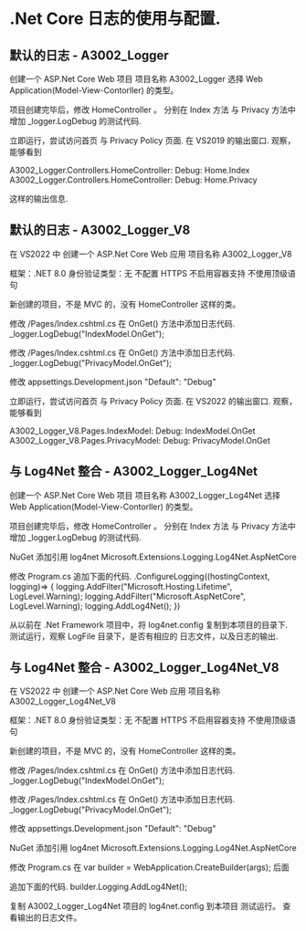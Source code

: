 # .Net Core 日志的使用与配置.


## 默认的日志 - A3002_Logger

创建一个 ASP.Net Core Web 项目
项目名称 A3002_Logger
选择 Web Application(Model-View-Contorller) 的类型。

项目创建完毕后，修改 HomeController 。
分别在 Index 方法 与 Privacy 方法中增加 _logger.LogDebug 的测试代码.

立即运行，尝试访问首页 与 Privacy Policy 页面.
在 VS2019 的输出窗口.
观察，能够看到

A3002_Logger.Controllers.HomeController: Debug: Home.Index
A3002_Logger.Controllers.HomeController: Debug: Home.Privacy

这样的输出信息.




## 默认的日志 - A3002_Logger_V8

在 VS2022 中
创建一个 ASP.Net Core Web 应用
项目名称 A3002_Logger_V8

框架：.NET 8.0
身份验证类型：无
不配置 HTTPS
不启用容器支持
不使用顶级语句

新创建的项目，不是 MVC 的，没有 HomeController 这样的类。

修改 /Pages/Index.cshtml.cs
在 OnGet() 方法中添加日志代码.
_logger.LogDebug("IndexModel.OnGet");

修改 /Pages/Index.cshtml.cs
在 OnGet() 方法中添加日志代码.
_logger.LogDebug("PrivacyModel.OnGet");


修改 appsettings.Development.json
"Default": "Debug"


立即运行，尝试访问首页 与 Privacy Policy 页面.
在 VS2022 的输出窗口.
观察，能够看到

A3002_Logger_V8.Pages.IndexModel: Debug: IndexModel.OnGet
A3002_Logger_V8.Pages.PrivacyModel: Debug: PrivacyModel.OnGet







## 与 Log4Net 整合 - A3002_Logger_Log4Net

创建一个 ASP.Net Core Web 项目
项目名称 A3002_Logger_Log4Net
选择 Web Application(Model-View-Contorller) 的类型。

项目创建完毕后，修改 HomeController 。
分别在 Index 方法 与 Privacy 方法中增加 _logger.LogDebug 的测试代码.

NuGet 添加引用
log4net
Microsoft.Extensions.Logging.Log4Net.AspNetCore

修改 Program.cs
追加下面的代码.
.ConfigureLogging((hostingContext, logging)=> {
	logging.AddFilter("Microsoft.Hosting.Lifetime", LogLevel.Warning);
	logging.AddFilter("Microsoft.AspNetCore", LogLevel.Warning);
	logging.AddLog4Net();
})

从以前在 .Net Framework 项目中，将 log4net.config 复制到本项目的目录下.
测试运行，观察 LogFile 目录下，是否有相应的 日志文件，以及日志的输出.




## 与 Log4Net 整合 - A3002_Logger_Log4Net_V8

在 VS2022 中
创建一个 ASP.Net Core Web 应用
项目名称 A3002_Logger_Log4Net_V8

框架：.NET 8.0
身份验证类型：无
不配置 HTTPS
不启用容器支持
不使用顶级语句

新创建的项目，不是 MVC 的，没有 HomeController 这样的类。

修改 /Pages/Index.cshtml.cs
在 OnGet() 方法中添加日志代码.
_logger.LogDebug("IndexModel.OnGet");

修改 /Pages/Index.cshtml.cs
在 OnGet() 方法中添加日志代码.
_logger.LogDebug("PrivacyModel.OnGet");


修改 appsettings.Development.json
"Default": "Debug"



NuGet 添加引用
log4net
Microsoft.Extensions.Logging.Log4Net.AspNetCore


修改 Program.cs
在 var builder = WebApplication.CreateBuilder(args); 后面

追加下面的代码.
builder.Logging.AddLog4Net();

复制 A3002_Logger_Log4Net 项目的 log4net.config 到本项目
测试运行。
查看输出的日志文件。

